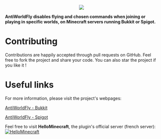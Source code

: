 <p align="center">
<img src ="http://images.jupload.fr/1442400224.png" />
</p>

**AntiWorldFly disables flying and chosen commands when joining or playing in specific worlds, on Minecraft servers running Bukkit or Spigot.**

# Contributing

Contributions are happily accepted through pull requests on GitHub. Feel free to fork the project and share your code. You can also star the project if you like it !

# Useful links

For more information, please visit the project's webpages:

[AntiWorldFly - Bukkit](http://dev.bukkit.org/bukkit-plugins/anti-world-fly/)

[AntiWorldFly - Spigot](https://www.spigotmc.org/resources/anti-world-fly.5357/)

Feel free to visit **HelloMinecraft**, the plugin's official server (french server):
[![HelloMinecraft](http://img11.hostingpics.net/pics/487719servericon.png)](http://hellominecraft.fr/)

